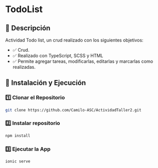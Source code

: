 # TodoList

## 📝 Descripción
Actividad Todo list, un crud realizado con los siguientes objetivos:

- ✅ Crud.
- ✅ Realizado con TypeScript, SCSS y HTML
- ✅ Permite agregar tareas, modificarlas, editarlas y marcarlas como realizadas.

## 🚀 Instalación y Ejecución
### 1️⃣ Clonar el Repositorio  
```sh
git clone https://github.com/Camilo-ASC/ActividadTaller2.git
```
### 2️⃣ Instalar repositorio  
```sh
npm install
```
### 3️⃣ Ejecutar la App
```sh
ionic serve
```



